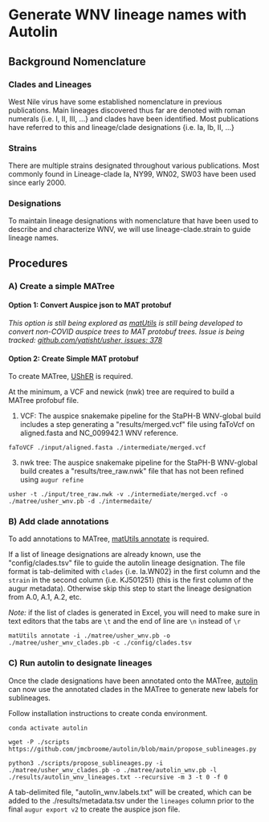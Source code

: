 # Generate WNV lineage names with Autolin

## Background Nomenclature
### Clades and Lineages
West Nile virus have some established nomenclature in previous publications. Main lineages discovered thus far are denoted with roman numerals {i.e. I, II, III, ...} and clades have been identified. Most publications have referred to this and lineage/clade designations {i.e. Ia, Ib, II, ...}

### Strains
There are multiple strains designated throughout various publications. Most commonly found in Lineage-clade Ia, NY99, WN02, SW03 have been used since early 2000. 

### Designations 
To maintain lineage designations with nomenclature that have been used to describe and characterize WNV, we will use lineage-clade.strain to guide lineage names.

## Procedures
### A) Create a simple MATree
#### Option 1: Convert Auspice json to MAT protobuf
_This option is still being explored as [matUtils](https://usher-wiki.readthedocs.io/en/latest/matUtils.html) is still being developed to convert non-COVID auspice trees to MAT protobuf trees. Issue is being tracked: [github.com/yatisht/usher, issues: 378](https://github.com/yatisht/usher/issues/378)_

#### Option 2: Create Simple MAT protobuf

To create MATree, [UShER](https://usher-wiki.readthedocs.io/en/latest/Installation.html) is required. 

At the minimum, a VCF and newick (nwk) tree are required to build a MATree profobuf file.
1. VCF: The auspice snakemake pipeline for the StaPH-B WNV-global build includes a step generating a "results/merged.vcf" file using faToVcf on aligned.fasta and NC_009942.1 WNV reference.

`faToVCF ./input/aligned.fasta ./intermediate/merged.vcf`

3. nwk tree: The auspice snakemake pipeline for the StaPH-B WNV-global build creates a "results/tree_raw.nwk" file that has not been refined using `augur refine`

`usher -t ./input/tree_raw.nwk -v ./intermediate/merged.vcf -o ./matree/usher_wnv.pb -d ./intermedaite/`

### B) Add clade annotations
To add annotations to MATree, [matUtils annotate](https://usher-wiki.readthedocs.io/en/latest/matUtils.html#annotate) is required.

If a list of lineage designations are already known, use the "config/clades.tsv" file to guide the autolin lineage designation. The file format is tab-delimited with `clades` {i.e. Ia.WN02} in the first column and the `strain` in the second column {i.e. KJ501251} (this is the first column of the augur metadata).
Otherwise skip this step to start the lineage designation from A.0, A.1, A.2, etc.

*Note:* if the list of clades is generated in Excel, you will need to make sure in text editors that the tabs are `\t` and the end of line are `\n` instead of `\r`

`matUtils annotate -i ./matree/usher_wnv.pb -o ./matree/usher_wnv_clades.pb -c ./config/clades.tsv` 

### C) Run autolin to designate lineages
Once the clade designations have been annotated onto the MATree, [autolin](https://github.com/jmcbroome/autolin) can now use the annotated clades in the MATree to generate new labels for sublineages.

Follow installation instructions to create conda environment. 

`conda activate autolin`

`wget -P ./scripts https://github.com/jmcbroome/autolin/blob/main/propose_sublineages.py`

`python3 ./scripts/propose_sublineages.py -i ./matree/usher_wnv_clades.pb -o ./matree/autolin_wnv.pb -l ./results/autolin_wnv_lineages.txt --recursive -m 3 -t 0 -f 0`

A tab-delimited file, "autolin_wnv.labels.txt" will be created, which can be added to the ./results/metadata.tsv under the `lineages` column prior to the final `augur export v2` to create the auspice json file.
